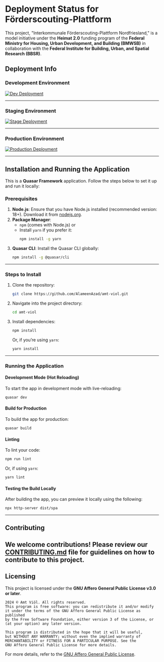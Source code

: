
# Deployment Status for **Förderscouting-Plattform**

This project, "Interkommunale Förderscouting-Plattform Nordfriesland," is a model initiative under the **Heimat 2.0** funding program of the **Federal Ministry for Housing, Urban Development, and Building (BMWSB)** in collaboration with the **Federal Institute for Building, Urban, and Spatial Research (BBSR)**.

## Deployment Info

### Development Environment
[![Dev Deployment](https://github.com/KruscheCompany/Forderscouting-Plattform/actions/workflows/dev.yml/badge.svg)](https://github.com/AlameenAzad/amt-viol/actions/workflows/dev.yml)

---

### Staging Environment
[![Stage Deployment](https://github.com/KruscheCompany/Forderscouting-Plattform/actions/workflows/stage.yml/badge.svg)](https://github.com/AlameenAzad/amt-viol/actions/workflows/stage.yml)

---

### Production Environment
[![Production Deployment](https://github.com/KruscheCompany/Forderscouting-Plattform/actions/workflows/prod.yml/badge.svg)](https://github.com/AlameenAzad/amt-viol/actions/workflows/stage.yml)

---

## Installation and Running the Application

This is a **Quasar Framework** application. Follow the steps below to set it up and run it locally:

### Prerequisites

1. **Node.js**: Ensure that you have Node.js installed (recommended version: 18+).
   Download it from [nodejs.org](https://nodejs.org/).
2. **Package Manager**:
   - `npm` (comes with Node.js) or
   - Install `yarn` if you prefer it:
     ```bash
     npm install -g yarn
     ```
3. **Quasar CLI**: Install the Quasar CLI globally:
   ```bash
   npm install -g @quasar/cli
   ```

---

### Steps to Install

1. Clone the repository:
   ```bash
   git clone https://github.com/AlameenAzad/amt-viol.git
   ```
2. Navigate into the project directory:
   ```bash
   cd amt-viol
   ```
3. Install dependencies:
   ```bash
   npm install
   ```
   Or, if you’re using `yarn`:
   ```bash
   yarn install
   ```

---

### Running the Application

#### Development Mode (Hot Reloading)
To start the app in development mode with live-reloading:
```bash
quasar dev
```

#### Build for Production
To build the app for production:
```bash
quasar build
```

#### Linting
To lint your code:
```bash
npm run lint
```
Or, if using `yarn`:
```bash
yarn lint
```

#### Testing the Build Locally
After building the app, you can preview it locally using the following:
```bash
npx http-server dist/spa
```
---
## Contributing

We welcome contributions! Please review our [CONTRIBUTING.md](CONTRIBUTING.md) file for guidelines on how to contribute to this project.
---

## Licensing

This project is licensed under the **GNU Affero General Public License v3.0 or later**.

```
2024 © Amt Viöl. All rights reserved.
This program is free software: you can redistribute it and/or modify
it under the terms of the GNU Affero General Public License as published
by the Free Software Foundation, either version 3 of the License, or
(at your option) any later version.

This program is distributed in the hope that it will be useful,
but WITHOUT ANY WARRANTY; without even the implied warranty of
MERCHANTABILITY or FITNESS FOR A PARTICULAR PURPOSE. See the
GNU Affero General Public License for more details.
```

For more details, refer to the [GNU Affero General Public License](https://www.gnu.org/licenses/agpl-3.0.html).
